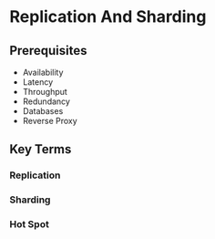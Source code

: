 # Replication And Sharding  


## Prerequisites  
* Availability
* Latency
* Throughput
* Redundancy
* Databases
* Reverse Proxy

## Key Terms  
### Replication  

### Sharding  

### Hot Spot  
